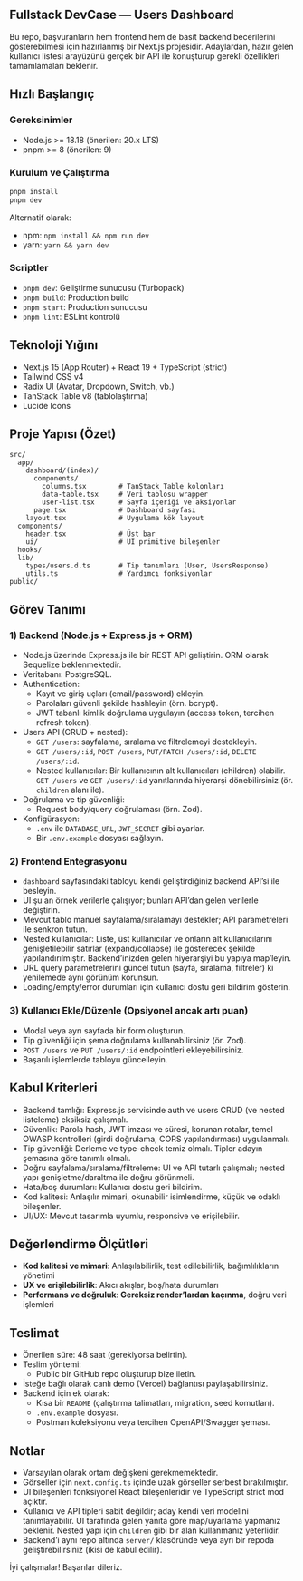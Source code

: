 ## Fullstack DevCase — Users Dashboard

Bu repo, başvuranların hem frontend hem de basit backend becerilerini gösterebilmesi için hazırlanmış bir Next.js projesidir. Adaylardan, hazır gelen kullanıcı listesi arayüzünü gerçek bir API ile konuşturup gerekli özellikleri tamamlamaları beklenir.

## Hızlı Başlangıç

### Gereksinimler

- Node.js >= 18.18 (önerilen: 20.x LTS)
- pnpm >= 8 (önerilen: 9)

### Kurulum ve Çalıştırma

```bash
pnpm install
pnpm dev
```

Alternatif olarak:

- npm: `npm install && npm run dev`
- yarn: `yarn && yarn dev`

### Scriptler

- `pnpm dev`: Geliştirme sunucusu (Turbopack)
- `pnpm build`: Production build
- `pnpm start`: Production sunucusu
- `pnpm lint`: ESLint kontrolü

## Teknoloji Yığını

- Next.js 15 (App Router) + React 19 + TypeScript (strict)
- Tailwind CSS v4
- Radix UI (Avatar, Dropdown, Switch, vb.)
- TanStack Table v8 (tablolaştırma)
- Lucide Icons

## Proje Yapısı (Özet)

```
src/
  app/
    dashboard/(index)/
      components/
        columns.tsx        # TanStack Table kolonları
        data-table.tsx     # Veri tablosu wrapper
        user-list.tsx      # Sayfa içeriği ve aksiyonlar
      page.tsx             # Dashboard sayfası
    layout.tsx             # Uygulama kök layout
  components/
    header.tsx             # Üst bar
    ui/                    # UI primitive bileşenler
  hooks/
  lib/
    types/users.d.ts       # Tip tanımları (User, UsersResponse)
    utils.ts               # Yardımcı fonksiyonlar
public/
```

## Görev Tanımı

### 1) Backend (Node.js + Express.js + ORM)

- Node.js üzerinde Express.js ile bir REST API geliştirin. ORM olarak Sequelize beklenmektedir.
- Veritabanı: PostgreSQL.
- Authentication:
  - Kayıt ve giriş uçları (email/password) ekleyin.
  - Parolaları güvenli şekilde hashleyin (örn. bcrypt).
  - JWT tabanlı kimlik doğrulama uygulayın (access token, tercihen refresh token).
- Users API (CRUD + nested):
  - `GET /users`: sayfalama, sıralama ve filtrelemeyi destekleyin.
  - `GET /users/:id`, `POST /users`, `PUT/PATCH /users/:id`, `DELETE /users/:id`.
  - Nested kullanıcılar: Bir kullanıcının alt kullanıcıları (children) olabilir. `GET /users` ve `GET /users/:id` yanıtlarında hiyerarşi dönebilirsiniz (ör. `children` alanı ile).
- Doğrulama ve tip güvenliği:
  - Request body/query doğrulaması (örn. Zod).
- Konfigürasyon:
  - `.env` ile `DATABASE_URL`, `JWT_SECRET` gibi ayarlar.
  - Bir `.env.example` dosyası sağlayın.

### 2) Frontend Entegrasyonu

- `dashboard` sayfasındaki tabloyu kendi geliştirdiğiniz backend API’si ile besleyin.
- UI şu an örnek verilerle çalışıyor; bunları API’dan gelen verilerle değiştirin.
- Mevcut tablo manuel sayfalama/sıralamayı destekler; API parametreleri ile senkron tutun.
- Nested kullanıcılar: Liste, üst kullanıcılar ve onların alt kullanıcılarını genişletilebilir satırlar (expand/collapse) ile gösterecek şekilde yapılandırılmıştır. Backend’inizden gelen hiyerarşiyi bu yapıya map’leyin.
- URL query parametrelerini güncel tutun (sayfa, sıralama, filtreler) ki yenilemede aynı görünüm korunsun.
- Loading/empty/error durumları için kullanıcı dostu geri bildirim gösterin.

### 3) Kullanıcı Ekle/Düzenle (Opsiyonel ancak artı puan)

- Modal veya ayrı sayfada bir form oluşturun.
- Tip güvenliği için şema doğrulama kullanabilirsiniz (ör. Zod).
- `POST /users` ve `PUT /users/:id` endpointleri ekleyebilirsiniz.
- Başarılı işlemlerde tabloyu güncelleyin.

## Kabul Kriterleri

- Backend tamlığı: Express.js servisinde auth ve users CRUD (ve nested listeleme) eksiksiz çalışmalı.
- Güvenlik: Parola hash, JWT imzası ve süresi, korunan rotalar, temel OWASP kontrolleri (girdi doğrulama, CORS yapılandırması) uygulanmalı.
- Tip güvenliği: Derleme ve type-check temiz olmalı. Tipler adayın şemasına göre tanımlı olmalı.
- Doğru sayfalama/sıralama/filtreleme: UI ve API tutarlı çalışmalı; nested yapı genişletme/daraltma ile doğru görünmeli.
- Hata/boş durumları: Kullanıcı dostu geri bildirim.
- Kod kalitesi: Anlaşılır mimari, okunabilir isimlendirme, küçük ve odaklı bileşenler.
- UI/UX: Mevcut tasarımla uyumlu, responsive ve erişilebilir.

## Değerlendirme Ölçütleri

- **Kod kalitesi ve mimari**: Anlaşılabilirlik, test edilebilirlik, bağımlılıkların yönetimi
- **UX ve erişilebilirlik**: Akıcı akışlar, boş/hata durumları
- **Performans ve doğruluk**: **Gereksiz render’lardan kaçınma**, doğru veri işlemleri

## Teslimat

- Önerilen süre: 48 saat (gerekiyorsa belirtin).
- Teslim yöntemi:
  - Public bir GitHub repo oluşturup bize iletin.
- İsteğe bağlı olarak canlı demo (Vercel) bağlantısı paylaşabilirsiniz.
- Backend için ek olarak:
  - Kısa bir `README` (çalıştırma talimatları, migration, seed komutları).
  - `.env.example` dosyası.
  - Postman koleksiyonu veya tercihen OpenAPI/Swagger şeması.

## Notlar

- Varsayılan olarak ortam değişkeni gerekmemektedir.
- Görseller için `next.config.ts` içinde uzak görseller serbest bırakılmıştır.
- UI bileşenleri fonksiyonel React bileşenleridir ve TypeScript strict mod açıktır.
- Kullanıcı ve API tipleri sabit değildir; aday kendi veri modelini tanımlayabilir. UI tarafında gelen yanıta göre map/uyarlama yapmanız beklenir. Nested yapı için `children` gibi bir alan kullanmanız yeterlidir.
- Backend’i aynı repo altında `server/` klasöründe veya ayrı bir repoda geliştirebilirsiniz (ikisi de kabul edilir).

İyi çalışmalar! Başarılar dileriz.
